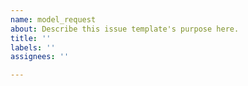 ```yaml
---
name: model_request
about: Describe this issue template's purpose here.
title: ''
labels: ''
assignees: ''

---
```



